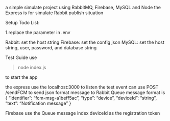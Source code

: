 a simple simulate project
using RabbitMQ, Firebase, MySQL and Node
the Express is for simulate Rabbit publish situation

Setup Todo List:

1.replace the parameter in .env

Rabbit: set the host string
Firebase: set the config json
MySQL: set the host string, user, password, and database string

Test Guide
use 
> node index.js

to start the app

the express use the localhost:3000 to listen the test event
can use POST /sendFCM
to send json format message to Rabbit Queue
message format is
{
    “identifier”: “fcm-msg-a1beff5ac”,
    “type”: “device”,
    “deviceId”: “string”,
    “text”: “Notification message”
}

Firebase use the Queue message index deviceId as the registration token

